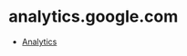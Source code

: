 # analytics.google.com

- [Analytics](https://analytics.google.com/analytics/web/provision/?authuser=0#/provision)
